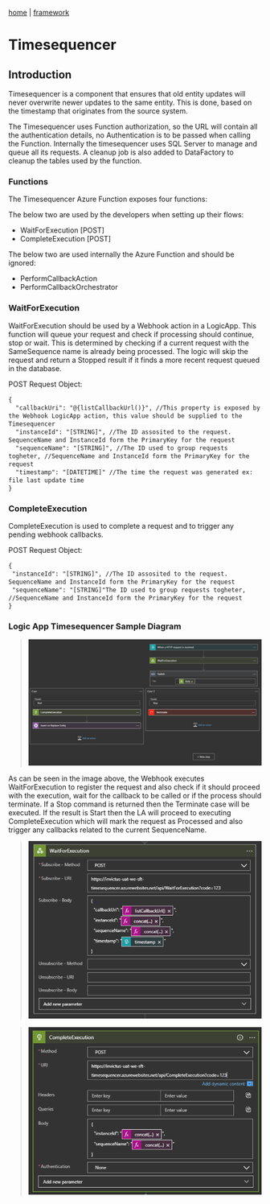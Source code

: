 [home](../../README.md) | [framework](../framework.md)

# Timesequencer

## Introduction

Timesequencer is a component that ensures that old entity updates will never overwrite newer updates to the same entity.  This is done, based on the timestamp that originates from the source system.

The Timesequencer uses Function authorization, so the URL will contain all the authentication details, no Authentication is to be passed when calling the Function. Internally the timesequencer uses SQL Server to manage and queue all its requests. A cleanup job is also added to DataFactory to cleanup the tables used by the function.

### Functions

The Timesequencer Azure Function exposes four functions:

The below two are used by the developers when setting up their flows:

* WaitForExecution [POST]
* CompleteExecution [POST]

The below two are used internally the Azure Function and should be ignored:

* PerformCallbackAction
* PerformCallbackOrchestrator

### WaitForExecution

WaitForExecution should be used by a Webhook action in a LogicApp. This function will queue your request and check if processing should continue, stop or wait. This is determined by checking if a current request with the SameSequence name is already being processed. The logic will skip the request and return a Stopped result if it finds a more recent request queued in the database.

POST Request Object:

```
{
  "callbackUri": "@{listCallbackUrl()}", //This property is exposed by the Webhook LogicApp action, this value should be supplied to the Timesequencer
  "instanceId": "[STRING]", //The ID assosited to the request. SequenceName and InstanceId form the PrimaryKey for the request
  "sequenceName": "[STRING]", //The ID used to group requests togheter, //SequenceName and InstanceId form the PrimaryKey for the request
  "timestamp": "[DATETIME]" //The time the request was generated ex: file last update time
}
```

### CompleteExecution

CompleteExecution is used to complete a request and to trigger any pending webhook callbacks.

POST Request Object:

```
{
 "instanceId": "[STRING]", //The ID assosited to the request. SequenceName and InstanceId form the PrimaryKey for the request
 "sequenceName": "[STRING]"The ID used to group requests togheter, //SequenceName and InstanceId form the PrimaryKey for the request
}
```

### Logic App Timesequencer Sample Diagram

> ![ifa-timesequencer-la](../../images/ifa-timesequencer-la.png)

As can be seen in the image above, the Webhook executes WaitForExecution to register the request and also check if it should proceed with the execution, wait for the callback to be called or if the process should terminate. If a Stop command is returned then the Terminate case will be executed. If the result is Start then the LA will proceed to executing CompleteExecution which will mark the request as Processed and also trigger any callbacks related to the current SequenceName.

> ![ifa-timesequencer-we-la](../../images/ifa-timesequencer-we-la.png)

> ![ifa-timesequencer-ce-la](../../images/ifa-timesequencer-ce-la.png)
